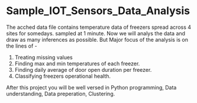 # Sample_IOT_Sensors_Data_Analysis
The acched data file contains temperature data of freezers spread across 4 sites for somedays. sampled at 1 minute. 
Now we will analys the data and draw as many inferences as possible. 
But Major focus of the analysis is on the lines of - 

1. Treating missing values
2. Finding max and min temperatures of each freezer.
3. Finding daily average of door open duration per freezer.
4. Classifying freezers operational health.

After this project you will be well versed in Python programming, Data understanding, Data preperation, Clustering.
